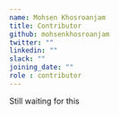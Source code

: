 ```yaml
---
name: Mohsen Khosroanjam
title: Contributor
github: mohsenkhosroanjam
twitter: ""
linkedin: ""
slack: ""
joining_date: ""
role : contributor
---
```


Still waiting for this
